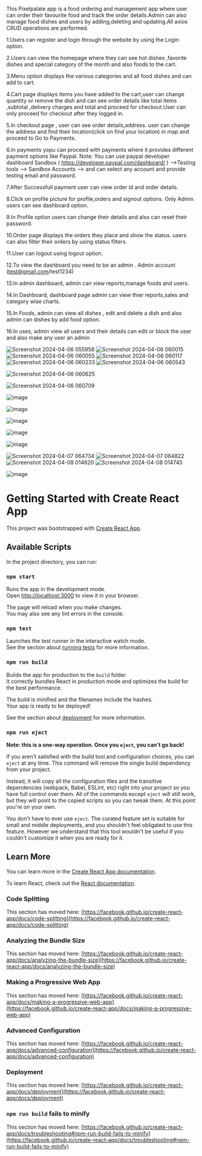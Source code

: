 This Pixelpalate app is a food ordering and management app where user can order their favourite food and track the order details.Admin can also manage food dishes and users by adding,deleting and updating.All axios CRUD operations are performed.

1.Users can register and login through the website by using the Login option.

2.Users can view the homepage where they can see hot dishes ,favorite dishes and special category of the month and also foods to the cart.

3.Menu option displays the various categories and all food dishes and can add to cart.

4.Cart page displays items you have added to the cart,user can change quantity or remove the dish and can see order details like total items ,subtotal ,delivery charges and total and proceed for checkout.User can only proceed for checkout after they logged in.

5.In checkout page , user can see order details,address. user can change the address and find their location(click on find your location) in map and proceed to Go to Payments.

6.In payments yopu can proceed with payments where it provides different payment options like Paypal. Note: You can use paypal developer dashboard Sandbox ( https://developer.paypal.com/dashboard/ ) -->Testing tools --> Sandbox Accounts --> and can select any account and provide testing email and password.

7.After Successfull payment user can view order id and order details.

8.Click on profile picture for profile,orders and signout options. Only Admin users can see dashboard option.

9.In Profile option users can change their details and also can reset their password.

10.Order page displays the orders they place and show the status. users can also filter their orders by using status filters.

11.User can logout using logout option.

12.To view the dashboard you need to be an admin . Admin account (test@gmail.com/test1234)

13.In admin dashboard, admin can view reports,manage foods and users.

14.In Dashboard, dashboard page admin can view thier reports,sales and category wise charts.

15.In Foods, admin can view all dishes , edit and delete a dish and also admin can dishes by add food option.

16.In uses, admin view all users and their details can edit or block the user and also make any user an admin

![Screenshot 2024-04-06 055958](https://github.com/Asha-vysyaraju/food-ordering-app-fe/assets/18022094/f715cc39-56dc-46bf-9b23-abc9e8e42b02) 
![Screenshot 2024-04-06 060015](https://github.com/Asha-vysyaraju/food-ordering-app-fe/assets/18022094/6bb79505-a8de-4097-b39a-a8a4396b29c5)
![Screenshot 2024-04-06 060055](https://github.com/Asha-vysyaraju/food-ordering-app-fe/assets/18022094/6a700b61-4056-40ec-82a2-20f07ae4febf)
![Screenshot 2024-04-06 060117](https://github.com/Asha-vysyaraju/food-ordering-app-fe/assets/18022094/c1acc67c-3efb-4390-8b54-c63ed6d63172)
![Screenshot 2024-04-06 060233](https://github.com/Asha-vysyaraju/food-ordering-app-fe/assets/18022094/b791080d-4d43-4a33-92f8-e13cd59b91d1) ![Screenshot 2024-04-06 060543](https://github.com/Asha-vysyaraju/food-ordering-app-fe/assets/18022094/4f4950cc-7038-4294-8ec1-9390989e7e7f)

![Screenshot 2024-04-06 060625](https://github.com/Asha-vysyaraju/food-ordering-app-fe/assets/18022094/f26ebb7c-87ae-4ef1-aed0-465b1bdd9bc2)

![Screenshot 2024-04-06 060709](https://github.com/Asha-vysyaraju/food-ordering-app-fe/assets/18022094/763cbc83-1be1-4983-8cbd-b731f483e015)

![image](https://github.com/Asha-vysyaraju/food-ordering-app-fe/assets/18022094/fef3a749-f210-40d8-abc2-abafb04e09b4)

![image](https://github.com/Asha-vysyaraju/food-ordering-app-fe/assets/18022094/7af39df3-5bcd-4e4a-8f0c-be1bb0d611be)

![image](https://github.com/Asha-vysyaraju/food-ordering-app-fe/assets/18022094/af2770ba-5d8a-4dcb-9e0b-991e7a80f128)

![image](https://github.com/Asha-vysyaraju/food-ordering-app-fe/assets/18022094/d1815c5a-3ca3-401f-872a-42c442d7cc89)

![image](https://github.com/Asha-vysyaraju/food-ordering-app-fe/assets/18022094/201ad569-6f2c-4dc1-88b5-01752d171cbd)


![Screenshot 2024-04-07 064734](https://github.com/Asha-vysyaraju/food-ordering-app-fe/assets/18022094/9da79cb3-e75c-4a26-b3be-1dc8dbbc55b1)
![Screenshot 2024-04-07 064822](https://github.com/Asha-vysyaraju/food-ordering-app-fe/assets/18022094/65c47231-be56-46b9-ba5f-ef568ab1604f)
![Screenshot 2024-04-08 014620](https://github.com/Asha-vysyaraju/food-ordering-app-fe/assets/18022094/2fe9f8dd-6acf-4a54-8144-c3704f3ecea1)
![Screenshot 2024-04-08 014745](https://github.com/Asha-vysyaraju/food-ordering-app-fe/assets/18022094/200ea4fd-0afa-4904-9911-7af77c6af7a6)

![image](https://github.com/Asha-vysyaraju/food-ordering-app-fe/assets/18022094/cf022c38-55e3-4bb1-b658-464fd7e19e7d)













# Getting Started with Create React App

This project was bootstrapped with [Create React App](https://github.com/facebook/create-react-app).

## Available Scripts

In the project directory, you can run:

### `npm start`

Runs the app in the development mode.\
Open [http://localhost:3000](http://localhost:3000) to view it in your browser.

The page will reload when you make changes.\
You may also see any lint errors in the console.

### `npm test`

Launches the test runner in the interactive watch mode.\
See the section about [running tests](https://facebook.github.io/create-react-app/docs/running-tests) for more information.

### `npm run build`

Builds the app for production to the `build` folder.\
It correctly bundles React in production mode and optimizes the build for the best performance.

The build is minified and the filenames include the hashes.\
Your app is ready to be deployed!

See the section about [deployment](https://facebook.github.io/create-react-app/docs/deployment) for more information.

### `npm run eject`

**Note: this is a one-way operation. Once you `eject`, you can't go back!**

If you aren't satisfied with the build tool and configuration choices, you can `eject` at any time. This command will remove the single build dependency from your project.

Instead, it will copy all the configuration files and the transitive dependencies (webpack, Babel, ESLint, etc) right into your project so you have full control over them. All of the commands except `eject` will still work, but they will point to the copied scripts so you can tweak them. At this point you're on your own.

You don't have to ever use `eject`. The curated feature set is suitable for small and middle deployments, and you shouldn't feel obligated to use this feature. However we understand that this tool wouldn't be useful if you couldn't customize it when you are ready for it.

## Learn More

You can learn more in the [Create React App documentation](https://facebook.github.io/create-react-app/docs/getting-started).

To learn React, check out the [React documentation](https://reactjs.org/).

### Code Splitting

This section has moved here: [https://facebook.github.io/create-react-app/docs/code-splitting](https://facebook.github.io/create-react-app/docs/code-splitting)

### Analyzing the Bundle Size

This section has moved here: [https://facebook.github.io/create-react-app/docs/analyzing-the-bundle-size](https://facebook.github.io/create-react-app/docs/analyzing-the-bundle-size)

### Making a Progressive Web App

This section has moved here: [https://facebook.github.io/create-react-app/docs/making-a-progressive-web-app](https://facebook.github.io/create-react-app/docs/making-a-progressive-web-app)

### Advanced Configuration

This section has moved here: [https://facebook.github.io/create-react-app/docs/advanced-configuration](https://facebook.github.io/create-react-app/docs/advanced-configuration)

### Deployment

This section has moved here: [https://facebook.github.io/create-react-app/docs/deployment](https://facebook.github.io/create-react-app/docs/deployment)

### `npm run build` fails to minify

This section has moved here: [https://facebook.github.io/create-react-app/docs/troubleshooting#npm-run-build-fails-to-minify](https://facebook.github.io/create-react-app/docs/troubleshooting#npm-run-build-fails-to-minify)
#

